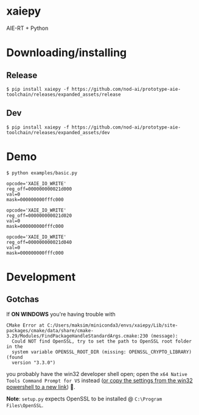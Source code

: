 # xaiepy
AIE-RT + Python

# Downloading/installing

## Release

```shell
$ pip install xaiepy -f https://github.com/nod-ai/prototype-aie-toolchain/releases/expanded_assets/release
```

## Dev

```shell
$ pip install xaiepy -f https://github.com/nod-ai/prototype-aie-toolchain/releases/expanded_assets/dev
```

# Demo

```shell
$ python examples/basic.py

opcode='XAIE_IO_WRITE'
reg_off=000000000021d000
val=0
mask=000000000fffc000

opcode='XAIE_IO_WRITE'
reg_off=000000000021d020
val=0
mask=000000000fffc000

opcode='XAIE_IO_WRITE'
reg_off=000000000021d040
val=0
mask=000000000fffc000
```

# Development

## Gotchas

If **ON WINDOWS** you're having trouble with 

```shell
CMake Error at C:/Users/maksim/miniconda3/envs/xaiepy/Lib/site-packages/cmake/data/share/cmake-3.29/Modules/FindPackageHandleStandardArgs.cmake:230 (message):
  Could NOT find OpenSSL, try to set the path to OpenSSL root folder in the
  system variable OPENSSL_ROOT_DIR (missing: OPENSSL_CRYPTO_LIBRARY) (found
  version "3.3.0")
```

you probably have the win32 developer shell open; open the `x64 Native Tools Command Prompt for VS` instead ([or copy the settings from the win32 powershell to a new link](https://developercommunity.visualstudio.com/t/the-developer-powershell-for-vs-2022-should-use-x6/1568773#T-N10609425)) 🤦.

**Note**: `setup.py` expects OpenSSL to be installed @ `C:\Program Files\OpenSSL`.